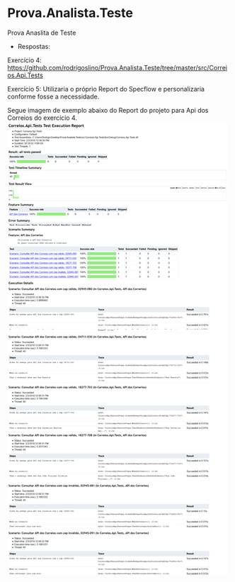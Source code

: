 # Prova.Analista.Teste
Prova Anaslita de Teste

- Respostas:

Exercício 4:
https://github.com/rodrigoslino/Prova.Analista.Teste/tree/master/src/Correios.Api.Tests

Exercício 5:
Utilizaria o próprio Report do Specflow e personalizaria conforme fosse a necessidade.

Segue imagem de exemplo abaixo do Report do projeto para Api dos Correios do exercício 4.
![alt text](https://github.com/rodrigoslino/Prova.Analista.Teste/blob/master/src/Correios.Api.Tests/Report.png)
